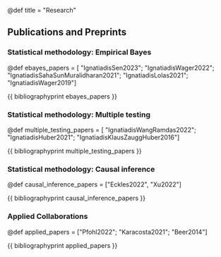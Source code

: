 @def title = "Research"





## Publications and Preprints

### Statistical methodology: Empirical Bayes


@def ebayes_papers = [
    "IgnatiadisSen2023";
    "IgnatiadisWager2022";
    "IgnatiadisSahaSunMuralidharan2021";
    "IgnatiadisLolas2021";
    "IgnatiadisWager2019"]

{{ bibliographyprint ebayes_papers }}


### Statistical methodology: Multiple testing

@def multiple_testing_papers = [
    "IgnatiadisWangRamdas2022";
    "IgnatiadisHuber2021"; 
    "IgnatiadisKlausZauggHuber2016"]

{{ bibliographyprint multiple_testing_papers }}


### Statistical methodology: Causal inference

@def causal_inference_papers = ["Eckles2022", "Xu2022"]

{{ bibliographyprint causal_inference_papers }}


### Applied Collaborations

@def applied_papers = ["Pfohl2022"; "Karacosta2021"; "Beer2014"]

{{ bibliographyprint applied_papers }}







